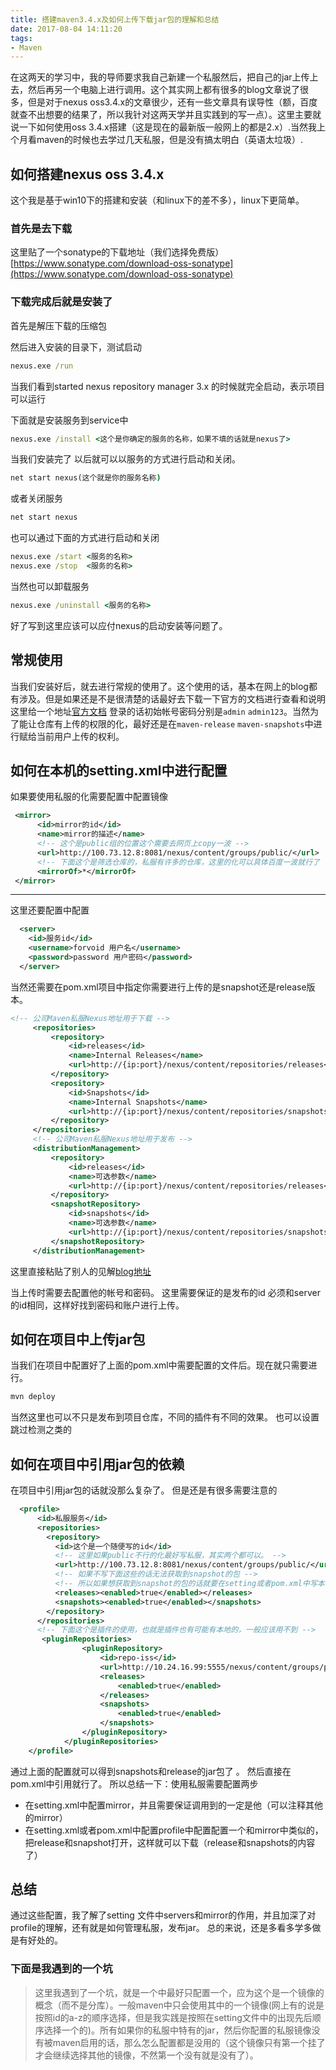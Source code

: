 ```yaml
---
title: 搭建maven3.4.x及如何上传下载jar包的理解和总结
date: 2017-08-04 14:11:20
tags:
- Maven
---
```

在这两天的学习中，我的导师要求我自己新建一个私服然后，把自己的jar上传上去，然后再另一个电脑上进行调用。这个其实网上都有很多的blog文章说了很多，但是对于nexus oss3.4.x的文章很少，还有一些文章具有误导性（额，百度就查不出想要的结果了，所以我针对这两天学并且实践到的写一点）。这里主要就说一下如何使用oss 3.4.x搭建（这是现在的最新版一般网上的都是2.x）.当然我上个月看maven的时候也去学过几天私服，但是没有搞太明白（英语太垃圾）.
<!--more-->
## 如何搭建nexus oss 3.4.x
这个我是基于win10下的搭建和安装（和linux下的差不多），linux下更简单。

### 首先是去下载
这里贴了一个sonatype的下载地址（我们选择免费版）
[https://www.sonatype.com/download-oss-sonatype](https://www.sonatype.com/download-oss-sonatype)
### 下载完成后就是安装了
首先是解压下载的压缩包

然后进入安装的目录下，测试启动
```cmd
nexus.exe /run 
```
当我们看到started nexus repository manager 3.x 的时候就完全启动，表示项目可以运行

下面就是安装服务到service中
```cmd
nexus.exe /install <这个是你确定的服务的名称，如果不填的话就是nexus了>
```
当我们安装完了 以后就可以以服务的方式进行启动和关闭。
```cmd
net start nexus(这个就是你的服务名称)
```
或者关闭服务
```cmd
net start nexus
```
也可以通过下面的方式进行启动和关闭
```cmd
nexus.exe /start <服务的名称>
nexus.exe /stop  <服务的名称>
```

当然也可以卸载服务
```cmd
nexus.exe /uninstall <服务的名称>
```
好了写到这里应该可以应付nexus的启动安装等问题了。
## 常规使用
当我们安装好后，就去进行常规的使用了。这个使用的话，基本在网上的blog都有涉及。但是如果还是不是很清楚的话最好去下载一下官方的文档进行查看和说明这里给一个地址[官方文档](https://books.sonatype.com/nexus-book/reference3/bundle-development.html#bundle-development-introduction)
登录的话初始帐号密码分别是`admin` `admin123`。当然为了能让仓库有上传的权限的化，最好还是在`maven-release` `maven-snapshots`中进行赋给当前用户上传的权利。
## 如何在本机的setting.xml中进行配置
如果要使用私服的化需要配置<mirrors>中配置镜像


```xml
 <mirror>
      <id>mirror的id</id>
      <name>mirror的描述</name>
      <!-- 这个是public组的位置这个需要去网页上copy一波 -->
      <url>http://100.73.12.8:8081/nexus/content/groups/public/</url>
      <!-- 下面这个是筛选仓库的，私服有许多的仓库，这里的化可以具体百度一波就行了 -->
      <mirrorOf>*</mirrorOf>
 </mirror> 
```

--- 
这里还要配置<servers>中配置



```xml
  <server>
    <id>服务id</id>
    <username>forvoid 用户名</username>
    <password>password 用户密码</password>
  </server>
```


当然还需要在pom.xml项目中指定你需要进行上传的是snapshot还是release版本。


```xml
<!-- 公司Maven私服Nexus地址用于下载 -->
     <repositories>
         <repository>
             <id>releases</id>
             <name>Internal Releases</name>
             <url>http://{ip:port}/nexus/content/repositories/releases</url>
         </repository>
         <repository>
             <id>Snapshots</id>
             <name>Internal Snapshots</name>
             <url>http://{ip:port}/nexus/content/repositories/snapshots</url>
         </repository>
     </repositories>
     <!-- 公司Maven私服Nexus地址用于发布 -->
     <distributionManagement>
         <repository>
             <id>releases</id>
             <name>可选参数</name>
             <url>http://{ip:port}/nexus/content/repositories/releases</url>
         </repository>
         <snapshotRepository>
             <id>snapshots</id>
             <name>可选参数</name>
             <url>http://{ip:port}/nexus/content/repositories/snapshots</url>
         </snapshotRepository>
     </distributionManagement>
```
这里直接粘贴了别人的见解[blog地址](http://www.jianshu.com/p/e4a3ab0298df)

当上传时需要去配置他的帐号和密码。
这里需要保证的是发布的id 必须和server的id相同，这样好找到密码和账户进行上传。
## 如何在项目中上传jar包

当我们在项目中配置好了上面的pom.xml中需要配置的文件后。现在就只需要进行。
```cmd
mvn deploy
```
当然这里也可以不只是发布到项目仓库，不同的插件有不同的效果。
也可以设置跳过检测之类的
## 如何在项目中引用jar包的依赖

在项目中引用jar包的话就没那么复杂了。
但是还是有很多需要注意的
```xml
  <profile>
      <id>私服服务</id>
      <repositories>
        <repository>
          <id>这个是一个随便写的id</id>
          <!-- 这里如果public不行的化最好写私服，其实两个都可以。 -->
          <url>http://100.73.12.8:8081/nexus/content/groups/public/</url>
          <!-- 如果不写下面这些的话无法获取到snapshot的包 -->
          <!-- 所以如果想获取到snapshot的包的话就要在setting或者pom.xml中写本代码 -->
          <releases><enabled>true</enabled></releases>
          <snapshots><enabled>true</enabled></snapshots>
        </repository>
      </repositories>
      <!-- 下面这个是插件的使用，也就是插件也有可能有本地的，一般应该用不到 -->
       <pluginRepositories>
                <pluginRepository>
                    <id>repo-iss</id>
                    <url>http://10.24.16.99:5555/nexus/content/groups/public/</url>
                    <releases>
                        <enabled>true</enabled>
                    </releases>
                    <snapshots>
                        <enabled>true</enabled>
                    </snapshots>
                </pluginRepository>
            </pluginRepositories>
    </profile>   
```

通过上面的配置就可以得到snapshots和release的jar包了
。
然后直接在pom.xml中引用就行了。
所以总结一下：使用私服需要配置两步
* 在setting.xml中配置mirror，并且需要保证调用到的一定是他（可以注释其他的mirror）
* 在setting.xml或者pom.xml中配置profile中配置<repository>配置一个和mirror中类似的，把release和snapshot打开，这样就可以下载（release和snapshots的内容了）

## 总结
通过这些配置，我了解了setting 文件中servers和mirror的作用，并且加深了对profile的理解，还有就是如何管理私服，发布jar。
总的来说，还是多看多学多做是有好处的。

### 下面是我遇到的一个坑
> 这里我遇到了一个坑，就是一个<mirrors>中最好只配置一个<mirror>，应为这个是一个镜像的概念（而不是分库）。一般maven中只会使用其中的一个镜像(网上有的说是按照id的a-z的顺序选择，但是我实践是按照在setting文件中的出现先后顺序选择一个的)。所有如果你的私服中特有的jar，然后你配置的私服镜像没有被maven启用的话，那么怎么配置都是没用的（这个镜像只有第一个挂了才会继续选择其他的镜像，不然第一个没有就是没有了）。
